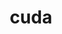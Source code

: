 ---
title: "cuda"
layout: cache
categories: [package, develop-2024-01-28]
meta: {"versions": ["11.4.4", "11.8.0", "12.3.0"], "compilers": ["gcc@=11.3.0", "gcc@=11.4.0", "gcc@=7.3.1", "gcc@=9.4.0"], "oss": ["amzn2", "ubuntu20.04", "ubuntu22.04"], "platforms": ["linux"], "targets": ["neoverse_v1", "neoverse_v2", "ppc64le", "x86_64_v3"], "stacks": ["aws-isc", "e4s", "e4s-neoverse-v2", "e4s-neoverse_v1", "e4s-power", "ml-linux-x86_64-cuda", "radiuss-aws", "root"], "num_specs": 10, "num_specs_by_stack": {"root": 10, "radiuss-aws": 1, "aws-isc": 1, "e4s-neoverse_v1": 2, "e4s-power": 1, "e4s": 2, "e4s-neoverse-v2": 2, "ml-linux-x86_64-cuda": 1}}
spec_details: [{"hash": "az6m5p455v4tr2kynck2r6wfmonbtwsh", "compiler": "gcc@=7.3.1", "versions": ["11.8.0"], "os": "amzn2", "platform": "linux", "target": "x86_64_v3", "variants": ["~allow-unsupported-compilers", "build_system=generic", "~dev"], "stacks": ["root", "radiuss-aws"], "size": "-", "tarball": "https://binaries.spack.io/releases/develop-2024-01-28/build_cache/linux-amzn2-x86_64_v3/gcc-7.3.1/cuda-11.8.0/linux-amzn2-x86_64_v3-gcc-7.3.1-cuda-11.8.0-az6m5p455v4tr2kynck2r6wfmonbtwsh.spack"}, {"hash": "zbojz4ggguvo7muljztq2rtm6zyrznpr", "compiler": "gcc@=7.3.1", "versions": ["11.8.0"], "os": "amzn2", "platform": "linux", "target": "x86_64_v3", "variants": ["~allow-unsupported-compilers", "build_system=generic", "~dev"], "stacks": ["root", "aws-isc"], "size": "-", "tarball": "https://binaries.spack.io/releases/develop-2024-01-28/build_cache/linux-amzn2-x86_64_v3/gcc-7.3.1/cuda-11.8.0/linux-amzn2-x86_64_v3-gcc-7.3.1-cuda-11.8.0-zbojz4ggguvo7muljztq2rtm6zyrznpr.spack"}, {"hash": "cnwix7mpzggu2yemyjy7bm6wdgzalzft", "compiler": "gcc@=11.4.0", "versions": ["12.3.0"], "os": "ubuntu20.04", "platform": "linux", "target": "neoverse_v1", "variants": ["~allow-unsupported-compilers", "build_system=generic", "~dev"], "stacks": ["e4s-neoverse_v1", "root"], "size": "-", "tarball": "https://binaries.spack.io/releases/develop-2024-01-28/build_cache/linux-ubuntu20.04-neoverse_v1/gcc-11.4.0/cuda-12.3.0/linux-ubuntu20.04-neoverse_v1-gcc-11.4.0-cuda-12.3.0-cnwix7mpzggu2yemyjy7bm6wdgzalzft.spack"}, {"hash": "gtno57qyo33h6hlidkseablj4d2ayteb", "compiler": "gcc@=11.4.0", "versions": ["11.8.0"], "os": "ubuntu20.04", "platform": "linux", "target": "neoverse_v1", "variants": ["~allow-unsupported-compilers", "build_system=generic", "~dev"], "stacks": ["e4s-neoverse_v1", "root"], "size": "-", "tarball": "https://binaries.spack.io/releases/develop-2024-01-28/build_cache/linux-ubuntu20.04-neoverse_v1/gcc-11.4.0/cuda-11.8.0/linux-ubuntu20.04-neoverse_v1-gcc-11.4.0-cuda-11.8.0-gtno57qyo33h6hlidkseablj4d2ayteb.spack"}, {"hash": "mzq356b3ovmnjr7g53iprxttxu6rmy3l", "compiler": "gcc@=9.4.0", "versions": ["11.4.4"], "os": "ubuntu20.04", "platform": "linux", "target": "ppc64le", "variants": ["~allow-unsupported-compilers", "build_system=generic", "~dev"], "stacks": ["e4s-power", "root"], "size": "-", "tarball": "https://binaries.spack.io/releases/develop-2024-01-28/build_cache/linux-ubuntu20.04-ppc64le/gcc-9.4.0/cuda-11.4.4/linux-ubuntu20.04-ppc64le-gcc-9.4.0-cuda-11.4.4-mzq356b3ovmnjr7g53iprxttxu6rmy3l.spack"}, {"hash": "m24raoyovg2ffpg4jnkyrmc4wjvwdssz", "compiler": "gcc@=11.4.0", "versions": ["12.3.0"], "os": "ubuntu20.04", "platform": "linux", "target": "x86_64_v3", "variants": ["~allow-unsupported-compilers", "build_system=generic", "~dev"], "stacks": ["e4s", "root"], "size": "-", "tarball": "https://binaries.spack.io/releases/develop-2024-01-28/build_cache/linux-ubuntu20.04-x86_64_v3/gcc-11.4.0/cuda-12.3.0/linux-ubuntu20.04-x86_64_v3-gcc-11.4.0-cuda-12.3.0-m24raoyovg2ffpg4jnkyrmc4wjvwdssz.spack"}, {"hash": "yhao36qqnx3r4zh7cmegfqin25kh2dig", "compiler": "gcc@=11.4.0", "versions": ["11.8.0"], "os": "ubuntu20.04", "platform": "linux", "target": "x86_64_v3", "variants": ["~allow-unsupported-compilers", "build_system=generic", "~dev"], "stacks": ["e4s", "root"], "size": "-", "tarball": "https://binaries.spack.io/releases/develop-2024-01-28/build_cache/linux-ubuntu20.04-x86_64_v3/gcc-11.4.0/cuda-11.8.0/linux-ubuntu20.04-x86_64_v3-gcc-11.4.0-cuda-11.8.0-yhao36qqnx3r4zh7cmegfqin25kh2dig.spack"}, {"hash": "vx4za4ch7dzaifuni3bglhclqchpfxvp", "compiler": "gcc@=11.4.0", "versions": ["12.3.0"], "os": "ubuntu22.04", "platform": "linux", "target": "neoverse_v2", "variants": ["~allow-unsupported-compilers", "build_system=generic", "~dev"], "stacks": ["e4s-neoverse-v2", "root"], "size": "-", "tarball": "https://binaries.spack.io/releases/develop-2024-01-28/build_cache/linux-ubuntu22.04-neoverse_v2/gcc-11.4.0/cuda-12.3.0/linux-ubuntu22.04-neoverse_v2-gcc-11.4.0-cuda-12.3.0-vx4za4ch7dzaifuni3bglhclqchpfxvp.spack"}, {"hash": "z4hetyi6axymivnd5gfx5cf47mubi5y2", "compiler": "gcc@=11.4.0", "versions": ["11.8.0"], "os": "ubuntu22.04", "platform": "linux", "target": "neoverse_v2", "variants": ["~allow-unsupported-compilers", "build_system=generic", "~dev"], "stacks": ["e4s-neoverse-v2", "root"], "size": "-", "tarball": "https://binaries.spack.io/releases/develop-2024-01-28/build_cache/linux-ubuntu22.04-neoverse_v2/gcc-11.4.0/cuda-11.8.0/linux-ubuntu22.04-neoverse_v2-gcc-11.4.0-cuda-11.8.0-z4hetyi6axymivnd5gfx5cf47mubi5y2.spack"}, {"hash": "f3hgeknlem2ld76vnum2lrluno4h276z", "compiler": "gcc@=11.3.0", "versions": ["11.8.0"], "os": "ubuntu22.04", "platform": "linux", "target": "x86_64_v3", "variants": ["~allow-unsupported-compilers", "build_system=generic", "~dev"], "stacks": ["root", "ml-linux-x86_64-cuda"], "size": "-", "tarball": "https://binaries.spack.io/releases/develop-2024-01-28/build_cache/linux-ubuntu22.04-x86_64_v3/gcc-11.3.0/cuda-11.8.0/linux-ubuntu22.04-x86_64_v3-gcc-11.3.0-cuda-11.8.0-f3hgeknlem2ld76vnum2lrluno4h276z.spack"}]
---